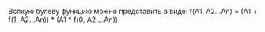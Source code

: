 Всякую булеву функцию можно представить в виде:
f(A1, A2...An) = (A1 + f(1, A2...An)) * (A1 * f(0, A2....An))